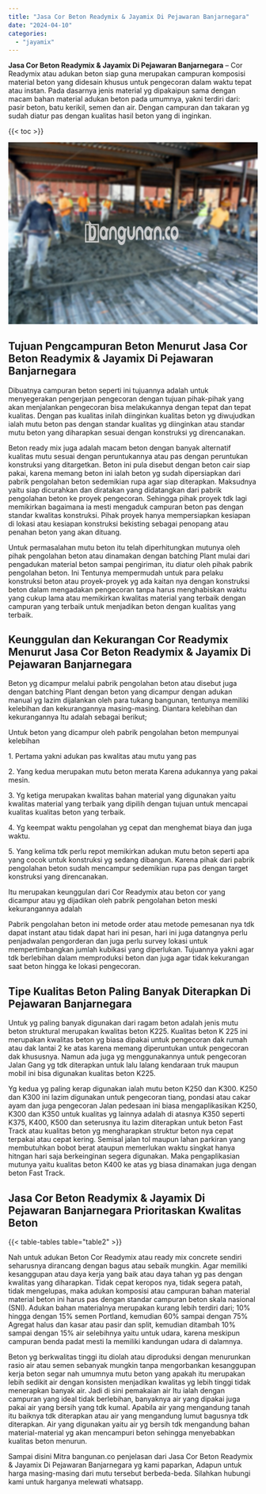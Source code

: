 ```yaml
---
title: "Jasa Cor Beton Readymix & Jayamix Di Pejawaran Banjarnegara"
date: "2024-04-10"
categories: 
  - "jayamix"
---
```


**Jasa Cor Beton Readymix & Jayamix Di Pejawaran Banjarnegara** – Cor Readymix atau adukan beton siap guna merupakan campuran komposisi material beton yang didesain khusus untuk pengecoran dalam waktu tepat atau instan. Pada dasarnya jenis material yg dipakaipun sama dengan macam bahan material adukan beton pada umumnya, yakni terdiri dari: pasir beton, batu kerikil, semen dan air. Dengan campuran dan takaran yg sudah diatur pas dengan kualitas hasil beton yang di inginkan.

{{< toc >}}

![Jasa Cor Beton Readymix & Jayamix Di Pejawaran Banjarnegara](/images/jasa-cor-readymix-54.png)

## Tujuan Pengcampuran Beton Menurut Jasa Cor Beton Readymix & Jayamix Di Pejawaran Banjarnegara

Dibuatnya campuran beton seperti ini tujuannya adalah untuk menyegerakan pengerjaan pengecoran dengan tujuan pihak-pihak yang akan menjalankan pengecoran bisa melakukannya dengan tepat dan tepat kualitas. Dengan pas kualitas inilah diinginkan kualitas beton yg diwujudkan ialah mutu beton pas dengan standar kualitas yg diinginkan atau standar mutu beton yang diharapkan sesuai dengan konstruksi yg direncanakan.

Beton ready mix juga adalah macam beton dengan banyak alternatif kualitas mutu sesuai dengan peruntukannya atau pas dengan peruntukan konstruksi yang ditargetkan. Beton ini pula disebut dengan beton cair siap pakai, karena memang beton ini ialah beton yg sudah dipersiapkan dari pabrik pengolahan beton sedemikian rupa agar siap diterapkan. Maksudnya yaitu siap dicurahkan dan diratakan yang didatangkan dari pabrik pengolahan beton ke proyek pengecoran. Sehingga pihak proyek tdk lagi memikirkan bagaimana ia mesti mengaduk campuran beton pas dengan standar kwalitas konstruksi. Pihak proyek hanya mempersiapkan kesiapan di lokasi atau kesiapan konstruksi bekisting sebagai penopang atau penahan beton yang akan dituang.

Untuk permasalahan mutu beton itu telah diperhitungkan mutunya oleh pihak pengolahan beton atau dinamakan dengan batching Plant mulai dari pengadukan material beton sampai pengiriman, itu diatur oleh pihak pabrik pengolahan beton. Ini Tentunya mempermudah untuk para pelaku konstruksi beton atau proyek-proyek yg ada kaitan nya dengan konstruksi beton dalam mengadakan pengecoran tanpa harus menghabiskan waktu yang cukup lama atau memikirkan kwalitas material yang terbaik dengan campuran yang terbaik untuk menjadikan beton dengan kualitas yang terbaik.

## Keunggulan dan Kekurangan Cor Readymix Menurut Jasa Cor Beton Readymix & Jayamix Di Pejawaran Banjarnegara

Beton yg dicampur melalui pabrik pengolahan beton atau disebut juga dengan batching Plant dengan beton yang dicampur dengan adukan manual yg lazim dijalankan oleh para tukang bangunan, tentunya memiliki kelebihan dan kekurangannya masing-masing. Diantara kelebihan dan kekurangannya Itu adalah sebagai berikut;

Untuk beton yang dicampur oleh pabrik pengolahan beton mempunyai kelebihan

1\. Pertama yakni adukan pas kwalitas atau mutu yang pas

2\. Yang kedua merupakan mutu beton merata Karena adukannya yang pakai mesin.

3\. Yg ketiga merupakan kwalitas bahan material yang digunakan yaitu kwalitas material yang terbaik yang dipilih dengan tujuan untuk mencapai kualitas kualitas beton yang terbaik.

4\. Yg keempat waktu pengolahan yg cepat dan menghemat biaya dan juga waktu.

5\. Yang kelima tdk perlu repot memikirkan adukan mutu beton seperti apa yang cocok untuk konstruksi yg sedang dibangun. Karena pihak dari pabrik pengolahan beton sudah mencampur sedemikian rupa pas dengan target konstruksi yang direncanakan.

Itu merupakan keunggulan dari Cor Readymix atau beton cor yang dicampur atau yg dijadikan oleh pabrik pengolahan beton meski kekurangannya adalah

Pabrik pengolahan beton ini metode order atau metode pemesanan nya tdk dapat instant atau tidak dapat hari ini pesan, hari ini juga datangnya perlu penjadwalan pengorderan dan juga perlu survey lokasi untuk mempertimbangkan jumlah kubikasi yang diperlukan. Tujuannya yakni agar tdk berlebihan dalam memproduksi beton dan juga agar tidak kekurangan saat beton hingga ke lokasi pengecoran.

## Tipe Kualitas Beton Paling Banyak Diterapkan Di Pejawaran Banjarnegara

Untuk yg paling banyak digunakan dari ragam beton adalah jenis mutu beton struktural merupakan kwalitas beton K225. Kualitas beton K 225 ini merupakan kwalitas beton yg biasa dipakai untuk pengecoran dak rumah atau dak lantai 2 ke atas karena memang diperuntukan untuk pengecoran dak khususnya. Namun ada juga yg menggunakannya untuk pengecoran Jalan Gang yg tdk diterapkan untuk lalu lalang kendaraan truk maupun mobil ini bisa digunakan kualitas beton K225.

Yg kedua yg paling kerap digunakan ialah mutu beton K250 dan K300. K250 dan K300 ini lazim digunakan untuk pengecoran tiang, pondasi atau cakar ayam dan juga pengecoran Jalan pedesaan ini biasa mengaplikasikan K250, K300 dan K350 untuk kualitas yg lainnya adalah di atasnya K350 seperti K375, K400, K500 dan seterusnya itu lazim diterapkan untuk beton Fast Track atau kualitas beton yg mengharapkan struktur beton nya cepat terpakai atau cepat kering. Semisal jalan tol maupun lahan parkiran yang membutuhkan bobot berat ataupun memerlukan waktu singkat hanya hitngan hari saja berkeinginan segera digunakan. Maka pengaplikasian mutunya yaitu kualitas beton K400 ke atas yg biasa dinamakan juga dengan beton Fast Track.

## Jasa Cor Beton Readymix & Jayamix Di Pejawaran Banjarnegara Prioritaskan Kwalitas Beton

{{< table-tables table="table2" >}}

Nah untuk adukan Beton Cor Readymix atau ready mix concrete sendiri seharusnya dirancang dengan bagus atau sebaik mungkin. Agar memiliki kesanggupan atau daya kerja yang baik atau daya tahan yg pas dengan kwalitas yang diharapkan. Tidak cepat keropos nya, tidak segera patah, tidak mengelupas, maka adukan komposisi atau campuran bahan material material beton ini harus pas dengan standar campuran beton skala nasional (SNI). Adukan bahan materialnya merupakan kurang lebih terdiri dari; 10% hingga dengan 15% semen Portland, kemudian 60% sampai dengan 75% Agregat halus dan kasar atau pasir dan split, kemudian ditambah 10% sampai dengan 15% air selebihnya yaitu untuk udara, karena meskipun campuran benda padat mesti Ia memiliki kandungan udara di dalamnya.

Beton yg berkwalitas tinggi itu diolah atau diproduksi dengan menurunkan rasio air atau semen sebanyak mungkin tanpa mengorbankan kesanggupan kerja beton segar nah umumnya mutu beton yang apakah itu merupakan lebih sedikit air dengan konsisten menjadikan kwalitas yg lebih tinggi tidak menerapkan banyak air. Jadi di sini pemakaian air Itu ialah dengan campuran yang ideal tidak berlebihan, banyaknya air yang dipakai juga pakai air yang bersih yang tdk kumal. Apabila air yang mengandung tanah itu baiknya tdk diterapkan atau air yang mengandung lumut bagusnya tdk diterapkan. Air yang digunakan yaitu air yg bersih tdk mengandung bahan material-material yg akan mencampuri beton sehingga menyebabkan kualitas beton menurun.

Sampai disini Mitra bangunan.co penjelasan dari Jasa Cor Beton Readymix & Jayamix Di Pejawaran Banjarnegara yg kami paparkan, Adapun untuk harga masing-masing dari mutu tersebut berbeda-beda. Silahkan hubungi kami untuk harganya melewati whatsapp.
